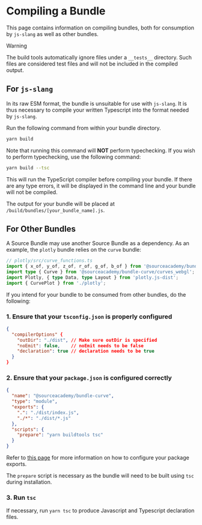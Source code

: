# Compiling a Bundle
This page contains information on compiling bundles, both for consumption by `js-slang` as well as other bundles.

> [!WARNING]
> The build tools automatically ignore files under a `__tests__` directory. Such files are considered
> test files and will not be included in the compiled output.

## For `js-slang`
In its raw ESM format, the bundle is unsuitable for use with `js-slang`. It is thus necessary to compile your written Typescript into the format needed by `js-slang`.

Run the following command from within your bundle directory.

```sh
yarn build
```

Note that running this command will **NOT** perform typechecking. If you wish to perform typechecking, use the following command:
```sh
yarn build --tsc
```

This will run the TypeScript compiler before compiling your bundle. If there are any type errors, it will be displayed in the command line
and your bundle will not be compiled.

The output for your bundle will be placed at `/build/bundles/[your_bundle_name].js`.

## For Other Bundles
A Source Bundle may use another Source Bundle as a dependency. As an example, the `plotly` bundle relies on the `curve` bundle:
```ts {2,3}
// plotly/src/curve_functions.ts
import { x_of, y_of, z_of, r_of, g_of, b_of } from '@sourceacademy/bundle-curve';
import type { Curve } from '@sourceacademy/bundle-curve/curves_webgl';
import Plotly, { type Data, type Layout } from 'plotly.js-dist';
import { CurvePlot } from './plotly';
```

If you intend for your bundle to be consumed from other bundles, do the following:

### 1. Ensure that your `tsconfig.json` is properly configured
```json
{
  "compilerOptions" {
    "outDir": "./dist", // Make sure outDir is specified
    "noEmit": false,    // noEmit needs to be false
    "declaration": true // declaration needs to be true
  }
}
```

### 2. Ensure that your `package.json` is configured correctly
```json
{
  "name": "@sourceacademy/bundle-curve",
  "type": "module",
  "exports": {
    ".": "./dist/index.js",
    "./*": "./dist/*.js"
  },
  "scripts": {
    "prepare": "yarn buildtools tsc"
  }
}
```
Refer to [this page](https://nodejs.org/api/packages.html#package-entry-points) for more information on how to configure your package exports.

The `prepare` script is necessary as the bundle will need to be built using `tsc` during installation.

### 3. Run `tsc`
If necessary, run `yarn tsc` to produce Javascript and Typescript declaration files.

